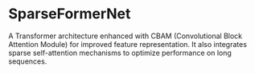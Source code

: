 # SparseFormerNet
A Transformer architecture enhanced with CBAM (Convolutional Block Attention Module) for improved feature representation. It also integrates sparse self-attention mechanisms to optimize performance on long sequences.
